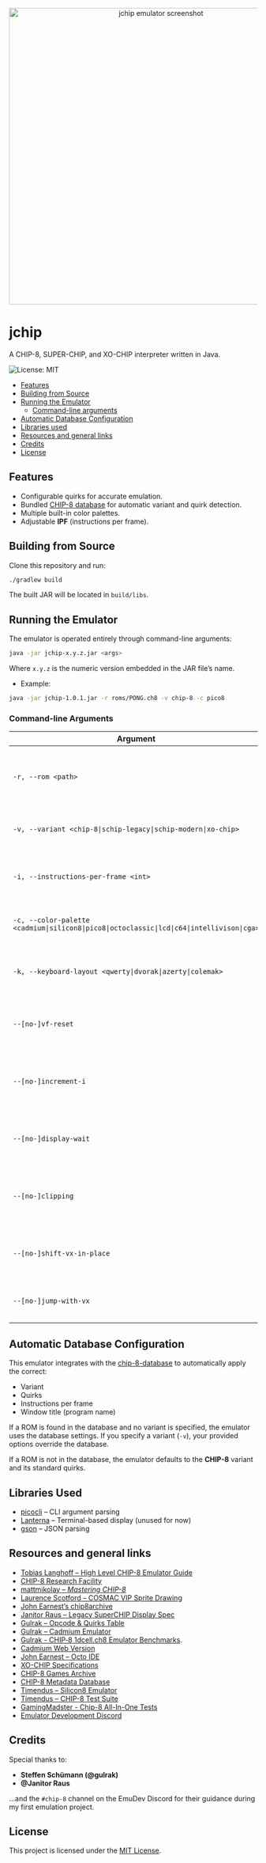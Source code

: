 <p align="center">
  <img src="https://i.imgur.com/RIo36Hv.png" alt="jchip emulator screenshot" width="600"/>
</p>

# jchip

A CHIP-8, SUPER-CHIP, and XO-CHIP interpreter written in Java.

![License: MIT](https://img.shields.io/badge/License-MIT-blue.svg)

* [Features](#features)
* [Building from Source](#building-from-source)
* [Running the Emulator](#running-the-emulator)
    * [Command-line arguments](#command-line-arguments)
* [Automatic Database Configuration](#automatic-database-configuration)
* [Libraries used](#libraries-used)
* [Resources and general links](#resources)
* [Credits](#credits)
* [License](#license)

## Features

- Configurable quirks for accurate emulation.
- Bundled [CHIP-8 database](https://github.com/chip-8/chip-8-database) for automatic variant and quirk detection.
- Multiple built-in color palettes.
- Adjustable **IPF** (instructions per frame).

## Building from Source

Clone this repository and run:

```bash
./gradlew build
```

The built JAR will be located in `build/libs`.

## Running the Emulator

The emulator is operated entirely through command-line arguments:

```bash
java -jar jchip-x.y.z.jar <args>
```

Where `x.y.z` is the numeric version embedded in the JAR file’s name.

- Example:

```bash
java -jar jchip-1.0.1.jar -r roms/PONG.ch8 -v chip-8 -c pico8
```

### Command-line Arguments

| Argument                                                                                   | Description                                                           | Default                     |
|--------------------------------------------------------------------------------------------|-----------------------------------------------------------------------|-----------------------------|
| `-r, --rom <path>`                                                                         | **Required.** Path to the ROM file (absolute or relative to the JAR). | –                           |
| `-v, --variant <chip-8\|schip-legacy\|schip-modern\|xo-chip>`                              | Select the CHIP-8 variant.                                            | Auto-detected from database |
| `-i, --instructions-per-frame <int>`                                                       | Number of instructions executed per frame (60 fps).                   | Variant default             |
| `-c, --color-palette <cadmium\|silicon8\|pico8\|octoclassic\|lcd\|c64\|intellivison\|cga>` | Select a built-in color palette.                                      | `cadmium`                   |
| `-k, --keyboard-layout <qwerty\|dvorak\|azerty\|colemak>`                                  | Select keyboard layout for keypad mapping.                            | `qwerty`                    |
| `--[no-]vf-reset`                                                                          | Toggle VF reset quirk (`8XY1`, `8XY2`, `8XY3` reset VF to 0).         | Variant default             |
| `--[no-]increment-i`                                                                       | Toggle increment-`I` quirk (`FX55`, `FX65` increment `I`).            | Variant default             |
| `--[no-]display-wait`                                                                      | Toggle display wait quirk (waits a frame after `DXYN`).               | Variant default             |
| `--[no-]clipping`                                                                          | Toggle sprite clipping vs wrapping at screen edges.                   | Variant default             |
| `--[no-]shift-vx-in-place`                                                                 | Toggle shifting quirk (`8XY6`, `8XYE` shift `VX` vs `VY`).            | Variant default             |
| `--[no-]jump-with-vx`                                                                      | Toggle jump quirk (`BNNN` as `BXNN`).                                 | Variant default             |

## Automatic Database Configuration

This emulator integrates with the [chip-8-database](https://github.com/chip-8/chip-8-database) to automatically apply the correct:

- Variant
- Quirks
- Instructions per frame
- Window title (program name)

If a ROM is found in the database and no variant is specified, the emulator uses the database settings. If you specify a variant (`-v`), your provided options override the database.

If a ROM is not in the database, the emulator defaults to the **CHIP-8** variant and its standard quirks.

## Libraries Used

- [picocli](https://github.com/remkop/picocli) – CLI argument parsing
- [Lanterna](https://github.com/mabe02/lanterna) – Terminal-based display (unused for now)
- [gson](https://github.com/google/gson) – JSON parsing

## Resources and general links

- [Tobias Langhoff – High Level CHIP-8 Emulator Guide](https://tobiasvl.github.io/blog/write-a-chip-8-emulator/)
- [CHIP-8 Research Facility](https://chip-8.github.io/)
- [mattmikolay – *Mastering CHIP-8*](https://github.com/mattmikolay/chip-8/wiki/Mastering-CHIP%E2%80%908)
- [Laurence Scotford – COSMAC VIP Sprite Drawing](https://www.laurencescotford.net/2020/07/19/chip-8-on-the-cosmac-vip-drawing-sprites/)
- [John Earnest’s chip8archive](https://johnearnest.github.io/chip8Archive/)
- [Janitor Raus – Legacy SuperCHIP Display Spec](https://github.com/janitor-raus/CubeChip/blob/master/guides/Legacy%20(Original)%20SuperCHIP%20Display%20Specification.md)
- [Gulrak – Opcode & Quirks Table](https://chip8.gulrak.net/)
- [Gulrak – Cadmium Emulator](https://github.com/gulrak/cadmium)
- [Gulrak - CHIP‑8 1dcell.ch8 Emulator Benchmarks](https://chip8.gulrak.net/1dcell).
- [Cadmium Web Version](https://games.gulrak.net/cadmium-wip/)
- [John Earnest – Octo IDE](https://github.com/JohnEarnest/Octo)
- [XO-CHIP Specifications](https://johnearnest.github.io/Octo/docs/XO-ChipSpecification.html)
- [CHIP-8 Games Archive](https://archive.org/details/chip-8-games)
- [CHIP-8 Metadata Database](https://github.com/chip-8/chip-8-database)
- [Timendus – Silicon8 Emulator](https://github.com/Timendus/silicon8)
- [Timendus – CHIP-8 Test Suite](https://github.com/Timendus/chip8-test-suite)
- [GamingMadster - Chip-8 All-In-One Tests](https://github.com/GamingMadster/Chip-8_All-In-One)
- [Emulator Development Discord](https://discord.gg/dkmJAes)

## Credits

Special thanks to:

- **Steffen Schümann (@gulrak)**
- **@Janitor Raus**

…and the `#chip-8` channel on the EmuDev Discord for their guidance during my first emulation project.

## License

This project is licensed under the [MIT License](LICENSE).
